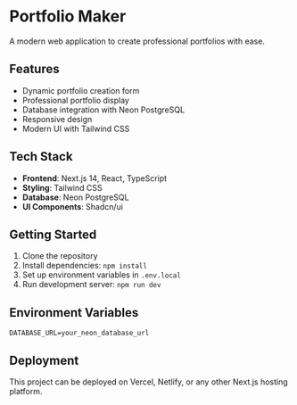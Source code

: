 # Portfolio Maker

A modern web application to create professional portfolios with ease.

## Features

- Dynamic portfolio creation form
- Professional portfolio display
- Database integration with Neon PostgreSQL
- Responsive design
- Modern UI with Tailwind CSS

## Tech Stack

- **Frontend**: Next.js 14, React, TypeScript
- **Styling**: Tailwind CSS
- **Database**: Neon PostgreSQL
- **UI Components**: Shadcn/ui

## Getting Started

1. Clone the repository
2. Install dependencies: `npm install`
3. Set up environment variables in `.env.local`
4. Run development server: `npm run dev`

## Environment Variables

```
DATABASE_URL=your_neon_database_url
```

## Deployment

This project can be deployed on Vercel, Netlify, or any other Next.js hosting platform.